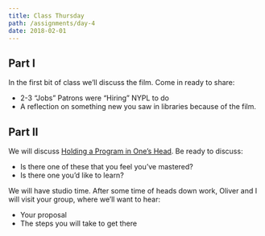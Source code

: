 ```yaml
---
title: Class Thursday
path: /assignments/day-4
date: 2018-02-01
---
```


## Part I

In the first bit of class we’ll discuss the film. Come in ready to share:

* 2-3 “Jobs” Patrons were “Hiring” NYPL to do
* A reflection on something new you saw in libraries because of the film.

## Part II

We will discuss [Holding a Program in One’s Head]( http://www.paulgraham.com/head.html). Be ready to discuss:

* Is there one of these that you feel you’ve mastered?
* Is there one you’d like to learn?

We will have studio time.  After some time of heads down work,  Oliver and I will visit your group, where we’ll want to hear:

* Your proposal
* The steps you will take to get there
